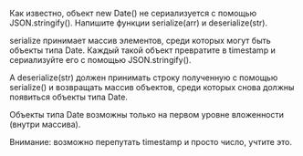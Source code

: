 Как известно, объект new Date() не сериализуется с помощью JSON.stringify(). Напишите функции serialize(arr) и deserialize(str).

serialize принимает массив элементов, среди которых могут быть объекты типа Date. Каждый такой объект превратите в timestamp и сериализуйте его с помощью JSON.stringify().

А deserialize(str) должен принимать строку полученную с помощью serialize() и возвращать массив объектов, среди которых снова должны появиться объекты типа Date.

Объекты типа Date возможны только на первом уровне вложенности (внутри массива).

Внимание: возможно перепутать timestamp и просто число, учтите это.
